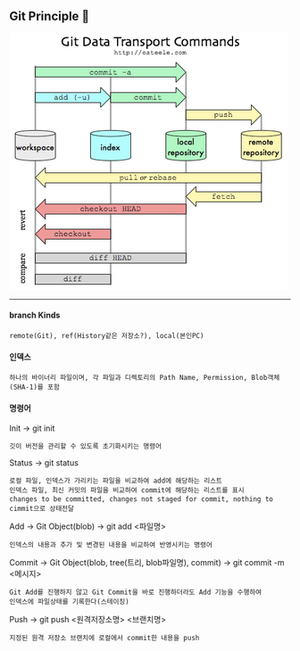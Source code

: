 ## Git Principle 👀

![](img/gitDataTransportCommands.png) 

 ---

#### branch Kinds

    remote(Git), ref(History같은 저장소?), local(본인PC)

#### 인덱스

    하나의 바이너리 파일이며, 각 파일과 디렉토리의 Path Name, Permission, Blob객체(SHA-1)를 포함

#### 명령어

Init -> git init

    깃이 버전을 관리할 수 있도록 초기화시키는 명령어

Status -> git status

    로컬 파일, 인덱스가 가리키는 파일을 비교하여 add에 해당하는 리스트  
    인덱스 파일, 최신 커밋의 파일을 비교하여 commit에 해당하는 리스트를 표시  
    changes to be committed, changes not staged for commit, nothing to cimmit으로 상태전달

Add -> Git Object(blob) -> git add <파일명>

    인덱스의 내용과 추가 및 변경된 내용을 비교하여 반영시키는 명령어

Commit -> Git Object(blob, tree(트리, blob파일명), commit)  -> git commit -m <메시지>

    Git Add를 진행하지 않고 Git Commit을 바로 진행하더라도 Add 기능을 수행하여  
    인덱스에 파일상태를 기록한다(스테이징)

Push -> git push <원격저장소명> <브랜치명>

    지정된 원격 저장소 브랜치에 로컬에서 commit한 내용을 push

